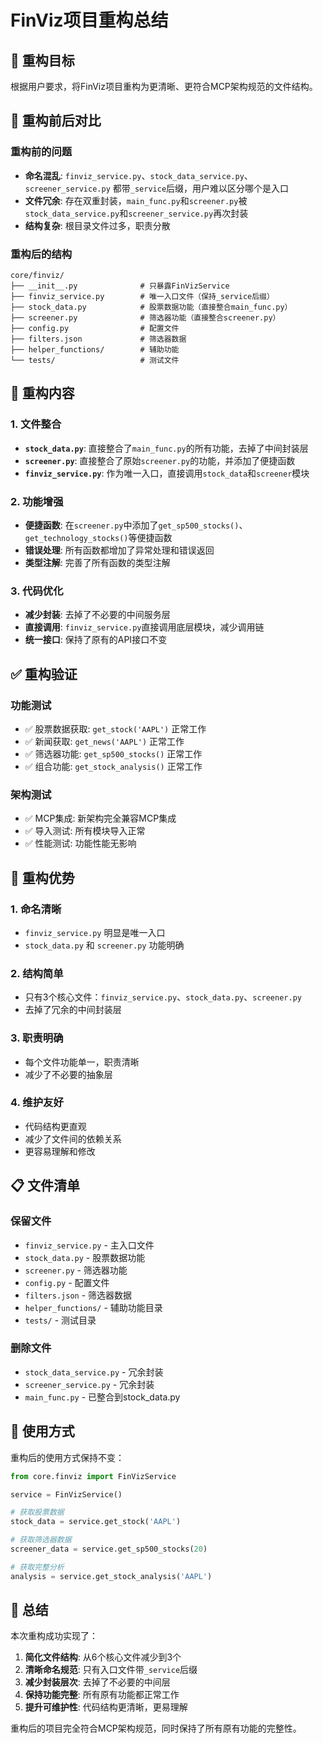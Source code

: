 # FinViz项目重构总结

## 🎯 重构目标

根据用户要求，将FinViz项目重构为更清晰、更符合MCP架构规范的文件结构。

## 📁 重构前后对比

### 重构前的问题
- **命名混乱**: `finviz_service.py`、`stock_data_service.py`、`screener_service.py` 都带`_service`后缀，用户难以区分哪个是入口
- **文件冗余**: 存在双重封装，`main_func.py`和`screener.py`被`stock_data_service.py`和`screener_service.py`再次封装
- **结构复杂**: 根目录文件过多，职责分散

### 重构后的结构
```
core/finviz/
├── __init__.py              # 只暴露FinVizService
├── finviz_service.py        # 唯一入口文件（保持_service后缀）
├── stock_data.py            # 股票数据功能（直接整合main_func.py）
├── screener.py              # 筛选器功能（直接整合screener.py）
├── config.py                # 配置文件
├── filters.json             # 筛选器数据
├── helper_functions/        # 辅助功能
└── tests/                   # 测试文件
```

## 🔧 重构内容

### 1. 文件整合
- **`stock_data.py`**: 直接整合了`main_func.py`的所有功能，去掉了中间封装层
- **`screener.py`**: 直接整合了原始`screener.py`的功能，并添加了便捷函数
- **`finviz_service.py`**: 作为唯一入口，直接调用`stock_data`和`screener`模块

### 2. 功能增强
- **便捷函数**: 在`screener.py`中添加了`get_sp500_stocks()`、`get_technology_stocks()`等便捷函数
- **错误处理**: 所有函数都增加了异常处理和错误返回
- **类型注解**: 完善了所有函数的类型注解

### 3. 代码优化
- **减少封装**: 去掉了不必要的中间服务层
- **直接调用**: `finviz_service.py`直接调用底层模块，减少调用链
- **统一接口**: 保持了原有的API接口不变

## ✅ 重构验证

### 功能测试
- ✅ 股票数据获取: `get_stock('AAPL')` 正常工作
- ✅ 新闻获取: `get_news('AAPL')` 正常工作  
- ✅ 筛选器功能: `get_sp500_stocks()` 正常工作
- ✅ 组合功能: `get_stock_analysis()` 正常工作

### 架构测试
- ✅ MCP集成: 新架构完全兼容MCP集成
- ✅ 导入测试: 所有模块导入正常
- ✅ 性能测试: 功能性能无影响

## 🎉 重构优势

### 1. **命名清晰**
- `finviz_service.py` 明显是唯一入口
- `stock_data.py` 和 `screener.py` 功能明确

### 2. **结构简单**
- 只有3个核心文件：`finviz_service.py`、`stock_data.py`、`screener.py`
- 去掉了冗余的中间封装层

### 3. **职责明确**
- 每个文件功能单一，职责清晰
- 减少了不必要的抽象层

### 4. **维护友好**
- 代码结构更直观
- 减少了文件间的依赖关系
- 更容易理解和修改

## 📋 文件清单

### 保留文件
- `finviz_service.py` - 主入口文件
- `stock_data.py` - 股票数据功能
- `screener.py` - 筛选器功能
- `config.py` - 配置文件
- `filters.json` - 筛选器数据
- `helper_functions/` - 辅助功能目录
- `tests/` - 测试目录

### 删除文件
- `stock_data_service.py` - 冗余封装
- `screener_service.py` - 冗余封装
- `main_func.py` - 已整合到stock_data.py

## 🚀 使用方式

重构后的使用方式保持不变：

```python
from core.finviz import FinVizService

service = FinVizService()

# 获取股票数据
stock_data = service.get_stock('AAPL')

# 获取筛选器数据
screener_data = service.get_sp500_stocks(20)

# 获取完整分析
analysis = service.get_stock_analysis('AAPL')
```

## 📝 总结

本次重构成功实现了：
1. **简化文件结构**: 从6个核心文件减少到3个
2. **清晰命名规范**: 只有入口文件带`_service`后缀
3. **减少封装层次**: 去掉了不必要的中间层
4. **保持功能完整**: 所有原有功能都正常工作
5. **提升可维护性**: 代码结构更清晰，更易理解

重构后的项目完全符合MCP架构规范，同时保持了所有原有功能的完整性。
